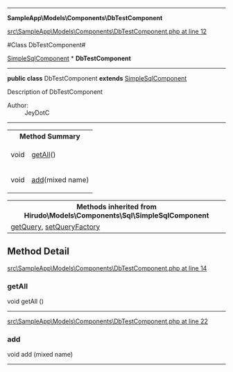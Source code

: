 

- - -

**SampleApp\Models\Components\DbTestComponent**


<a href="https://github.com/JeyDotC/Hirudo/blob/master/src/SampleApp/Models/Components/DbTestComponent.php#L12" target='_blank'>src\SampleApp\Models\Components\DbTestComponent.php at line 12</a>

#Class DbTestComponent#

<a href="https://github.com/JeyDotC/Hirudo-docs/blob/master/Hirudo/Models/Components/Sql/SimpleSqlComponent.md">SimpleSqlComponent</a>
    * **DbTestComponent**




- - -

<p><strong>public  class</strong> <span>DbTestComponent</span>
<strong>extends</strong> <a href="https://github.com/JeyDotC/Hirudo-docs/blob/master/Hirudo/Models/Components/Sql/SimpleSqlComponent.md">SimpleSqlComponent</a>

</p>

<div class="comment" id="overview_description"><p>Description of DbTestComponent</p></div>

<dl>
<dt>Author:</dt>
<dd>JeyDotC</dd>
</dl>


- - -

<table id="summary_method">
<tr><th colspan="2">Method Summary</th></tr>
<tr>
<td><span class='k'></span> <span class='nx'>void</span></td>
<td class="description"><p class="name"><a href="#getall">getAll</a>()</p></td>
</tr>
<tr>
<td><span class='k'></span> <span class='nx'>void</span></td>
<td class="description"><p class="name"><a href="#add">add</a>(mixed name)</p></td>
</tr>
</table>

<table class="inherit">
<tr><th colspan="2">Methods inherited from Hirudo\Models\Components\Sql\SimpleSqlComponent</th></tr>
<tr><td><a href="https://github.com/JeyDotC/Hirudo-docs/blob/master/Hirudo/Models/Components/Sql/SimpleSqlComponent.md#getQuery">getQuery</a>, <a href="https://github.com/JeyDotC/Hirudo-docs/blob/master/Hirudo/Models/Components/Sql/SimpleSqlComponent.md#setQueryFactory">setQueryFactory</a></td></tr></table>

<h2 id="detail_method">Method Detail</h2>

<a href="https://github.com/JeyDotC/Hirudo/blob/master/src/SampleApp/Models/Components/DbTestComponent.php#L14" target='_blank'>src\SampleApp\Models\Components\DbTestComponent.php at line 14</a>

<h3 id="getAll()">getAll</h3>
<span class='k'></span> <span class='nx'>void</span> <span class='nf'>getAll</span> ()

<div class="details">

</div>

- - -


<a href="https://github.com/JeyDotC/Hirudo/blob/master/src/SampleApp/Models/Components/DbTestComponent.php#L22" target='_blank'>src\SampleApp\Models\Components\DbTestComponent.php at line 22</a>

<h3 id="add()">add</h3>
<span class='k'></span> <span class='nx'>void</span> <span class='nf'>add</span> (mixed name)

<div class="details">

</div>

- - -

